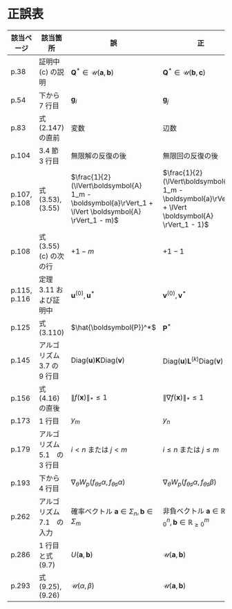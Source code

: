# 正誤表

| 該当ページ |  該当箇所 |  誤  |  正  | 対応 | 
| ---- | ---- | ---- | ---- | ---- |
|  p.38 | 証明中 (c) の説明  | $\boldsymbol{Q}^* \in \mathcal{U}(\boldsymbol{a}, \boldsymbol{b})$ | $\boldsymbol{Q}^* \in \mathcal{U}(\boldsymbol{b}, \boldsymbol{c})$ |  |
|  p.54 | 下から 7 行目  | $\boldsymbol{g}_i$ | $\boldsymbol{g}_j$ | |
|  p.83 | 式 (2.147) の直前  | 変数 | 辺数 | |
|  p.104 | 3.4 節 3 行目  | 無限解の反復の後 | 無限回の反復の後 | |
|  p.107, p.108 | 式 (3.53), (3.55)  | $\frac{1}{2} (\lVert\boldsymbol{A} 1_m - \boldsymbol{a}\rVert_1 + \lVert \boldsymbol{A} \rVert_1 - m)$ | $\frac{1}{2} (\lVert\boldsymbol{A} 1_m - \boldsymbol{a}\rVert_1 + \lVert \boldsymbol{A} \rVert_1 - 1)$ | |
|  p.108 | 式 (3.55) (c) の次の行  | $+ 1 - m$ | $+ 1 - 1$ | |
|  p.115, p.116 | 定理 3.11 および証明中 | $\boldsymbol{u}^{(0)}, \boldsymbol{u}^*$ | $\boldsymbol{v}^{(0)}, \boldsymbol{v}^*$ | |
|  p.125| 式 (3.110) | $\hat{\boldsymbol{P}}^*$ | $\boldsymbol{P}^*$ | |
|  p.145 | アルゴリズム 3.7 の 9 行目  | $\text{Diag}(\boldsymbol{u}) \boldsymbol{K} \text{Diag}(\boldsymbol{v})$ | $\text{Diag}(\boldsymbol{u}) \boldsymbol{L}^{(k)} \text{Diag}(\boldsymbol{v})$ | |
|  p.156 | 式 (4.16) の直後  | $\lVert f(\boldsymbol{x})\rVert_* \le 1$ | $\lVert \nabla f(\boldsymbol{x})\rVert_* \le 1$ | |
|  p.173 | 1 行目  | $y_m$ | $y_n$ | |
|  p.179 | アルゴリズム 5.1　の 3 行目 | $i < n$ または $j < m$ | $i \le n$ または $j \le m$ | |
|  p.193 | 下から 4 行目 | $\nabla_{\theta} W_p(f_{\theta \sharp} \alpha, f_{\theta \sharp} \alpha)$ | $\nabla_{\theta} W_p(f_{\theta \sharp} \alpha, f_{\theta \sharp} \beta)$ | |
|  p.262 | アルゴリズム 7.1　の入力 | 確率ベクトル $\boldsymbol{a} \in \Sigma_n, \boldsymbol{b} \in \Sigma_m$ | 非負ベクトル $\boldsymbol{a} \in \mathbb{R}^n_{\ge 0}, \boldsymbol{b} \in \mathbb{R}^m_{\ge 0}$ | |
|  p.286 | 1 行目と式 (9.7) | $U(\boldsymbol{a}, \boldsymbol{b})$ | $\mathcal{U}(\boldsymbol{a}, \boldsymbol{b})$ | |
|  p.293 | 式 (9.25), (9.26) | $\mathcal{U}(\alpha, \beta)$ | $\mathcal{U}(\boldsymbol{a}, \boldsymbol{b})$ | |